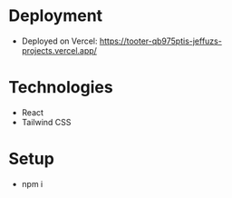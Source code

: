 # Deployment
- Deployed on Vercel: https://tooter-qb975ptis-jeffuzs-projects.vercel.app/

# Technologies
- React
- Tailwind CSS

# Setup
- npm i

